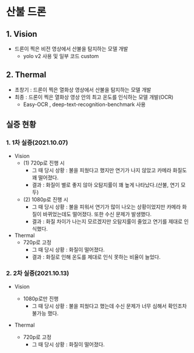 # 산불 드론
## 1. Vision
- 드론이 찍은 비전 영상에서 산불을 탐지하는 모델 개발
  - yolo v2 사용 및 일부 코드 custom

## 2. Thermal
- 초창기 : 드론이 찍은 열화상 영상에서 산불을 탐지하는 모델 개발
- 최종 : 드론이 찍은 열화상 영상 안의 최고 온도를 인식하는 모델 개발(OCR)
  - Easy-OCR , deep-text-recognition-benchmark 사용


## 실증 현황

### 1. 1차 실증(2021.10.07)
- Vision
  - (1) 720p로 진행 시
    - 그 때 당시 상황 : 불을 피웠다고 했지만 연기가 나지 않았고 카메라 화질도 꽤 떨어졌다.
    - 결과 : 화질이 별로 좋지 않아 오탐지률이 꽤 높게 나타났다.(산불, 연기 모두)
  - (2) 1080p로 진행 시
    - 그 때 당시 상황 : 불을 피워서 연기가 많이 나오는 상황이었지만 카메라 화질이 바뀌었는데도 떨어졌다. 또한 수신 문제가 발생했다.
    - 결과 : 화질 차이가 나는지 모르겠지만 오탐지률이 줄었고 연기를 제대로 인식했다.
- Thermal
  - 720p로 고정
    - 그 때 당시 상황 : 화질이 떨어졌다.
    - 결과 : 화질로 인해 온도를 제대로 인식 못하는 비율이 늘었다.


### 2. 2차 실증(2021.10.13)
- Vision
  - 1080p로만 진행
    - 그 때 당시 상황 : 불을 피웠다고 했는데 수신 문제가 너무 심해서 확인조차 불가능 했다.

- Thermal
  - 720p로 고정
    - 그 때 당시 상황 : 화질이 떨어졌다.

